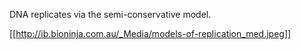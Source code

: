 DNA replicates via the semi-conservative model. 

[[http://ib.bioninja.com.au/_Media/models-of-replication_med.jpeg]]